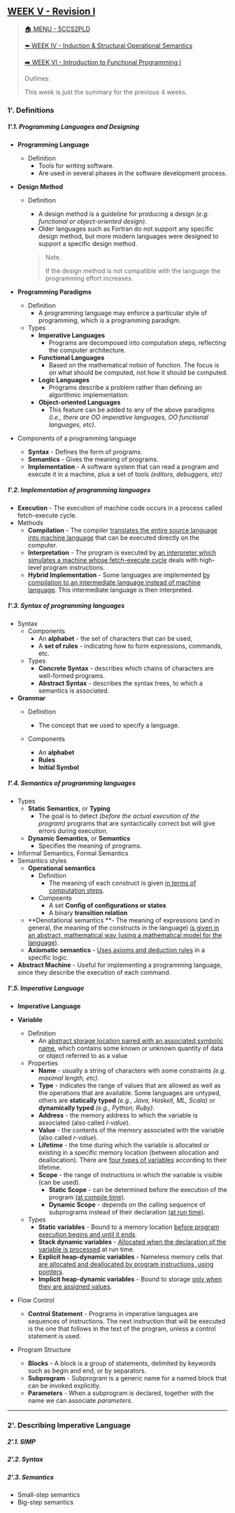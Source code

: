 ## [WEEK V - Revision I](https://keats.kcl.ac.uk/pluginfile.php/9681310/mod_resource/content/6/Week5-revision.pdf)

>[🏠 MENU - 5CCS2PLD](year2/5ccs2pld.md)
>
>[⬅️ WEEK IV - Induction & Structural Operational Semantics](year2/5ccs2pld/w4.md)
>
>[➡️ WEEK VI - Introduction to Functional Programming I](year2/5ccs2pld/w6.md)
>
>Outlines:
>
>This week is just the summary for the previous 4 weeks. 

### 1'. Definitions

##### 1'.1. Programming Languages and Designing

- **Programming Language**

  - Definition
    - Tools for writing software. 
    - Are used in several phases in the software development process. 

- **Design Method**

  - Definition
    - A design method is a guideline for producing a design *(e.g. functional or object-oriented design)*.
    - Older languages such as Fortran do not support any specific design method, but more modern languages were designed to support a specific design method. 
    
    > Note.
    >
    > If the design method is not compatible with the language the programming effort increases.

- **Programming Paradigms**

  - Definition
    - A programming language may enforce a particular style of programming, which is a programming paradigm.
  - Types
    - **Imperative Languages**
      - Programs are decomposed into computation steps, reflecting the computer architecture.
    - **Functional Languages**
      - Based on the mathematical notion of function. The focus is on what should be computed, not how it should be computed.
    - **Logic Languages**
      - Programs describe a problem rather than defining an algorithmic implementation.
    - **Object-oriented Languages**
      - This feature can be added to any of the above paradigms *(i.e., there are OO imperative languages, OO functional languages, etc)*.

- Components of a programming language
  - **Syntax** - Defines the form of programs. 
  - **Semantics** - Gives the meaning of programs. 
  - **Implementation** - A software system that can read a program and execute it in a machine, plus a set of tools *(editors, debuggers, etc)*

##### 1'.2. Implementation of programming languages

- **Execution** - The execution of machine code occurs in a process called fetch-execute cycle.
- Methods
  - **Compilation** - The compiler <u>translates the entire source language into machine language</u> that can be executed directly on the computer.
  - **Interpretation** - The program is executed by <u>an interpreter which simulates a machine whose fetch-execute cycle</u> deals with high-level program instructions.
  - **Hybrid Implementation** - Some languages are implemented <u>by compilation to an intermediate language instead of machine language</u>. This intermediate language is then interpreted.

##### 1'.3. Syntax of programming languages

- Syntax
  - Components
    - An **alphabet** - the set of characters that can be used,
    - A **set of rules** - indicating how to form expressions, commands, etc.
  - Types
    - **Concrete Syntax** - describes which chains of characters are well-formed programs.
    - **Abstract Syntax** - describes the syntax trees, to which a semantics is associated.
- **Grammar**
  - Definition
    - The concept that we used to specify a language.

  - Components
    - An **alphabet**
    - **Rules**
    - **Initial Symbol**


##### 1'.4. Semantics of programming languages

- Types
  - **Static Semantics**, or **Typing** 
    - The goal is to detect *(before the actual execution of the program)* programs that are syntactically correct but will give errors during execution.
  - **Dynamic Semantics**, or **Semantics** 
    - Specifies the meaning of programs.
- Informal Semantics, Formal Semantics
- Semantics styles
  - **Operational semantics** 
    - Definition
      - The meaning of each construct is given <u>in terms of computation steps</u>. 
    - Compoents
      - A set **Config of configurations or states**
      - A binary **transition relation**
  - **Denotational semantics **- The meaning of expressions (and in general, the meaning of the constructs in the language) <u>is given in an abstract, mathematical way (using a mathematical model for the language)</u>. 
  - **Axiomatic semantics** - <u>Uses axioms and deduction rules</u> in a specific logic. 
- **Abstract Machine** - Useful for implementing a programming language, since they describe the execution of each command.

##### 1'.5. Imperative Language

- **Imperative Language**
- **Variable**
  - Definition
    - An <u>abstract storage location paired with an associated symbolic name</u>, which contains some known or unknown quantity of data or object referred to as a value
  - Properties
    - **Name** - usually a string of characters with some constraints *(e.g. maximal length, etc)*.
    - **Type** - indicates the range of values that are allowed as well as the operations that are available. Some languages are untyped, others are **statically typed** *(e.g., Java, Haskell, ML, Scala)* or **dynamically typed** *(e.g., Python, Ruby)*.
    - **Address** - the memory address to which the variable is associated (also called *l-value*).
    - **Value** - the contents of the memory associated with the variable (also called *r-value*).
    - **Lifetime** - the time during which the variable is allocated or existing in a specific memory location (between allocation and deallocation). There are <u>four types of variables</u> according to their lifetime.
    - **Scope** - the range of instructions in which the variable is visible (can be used).
      - **Static Scope** - can be determined before the execution of the program <u>(at compile time)</u>.
      - **Dynamic Scope** - depends on the calling sequence of subprograms instead of their declaration <u>(at run time)</u>.
  - Types
    - **Static variables** - Bound to a memory location <u>before program execution begins and until it ends</u>.
    - **Stack dynamic variables** - <u>Allocated when the declaration of the variable is processed</u> at run time.
    - **Explicit heap-dynamic variables** - Nameless memory cells that <u>are allocated and deallocated by program instructions, using pointers</u>.
    - **Implicit heap-dynamic variables** - Bound to storage <u>only when they are assigned values</u>.
- Flow Control
  - **Control Statement** - Programs in imperative languages are sequences of instructions. The next instruction that will be executed is the one that follows in the text of the program, unless a control statement is used.

- Program Structure
  - **Blocks** - A block is a group of statements, delimited by keywords such as begin and end, or by separators. 
  - **Subprogram** - Subprogram is a generic name for a named block that can be invoked explicitly.
  - **Parameters** - When a subprogram is declared, together with the name we can associate *parameters*. 


---

### 2'. Describing Imperative Language

##### 2'.1. SIMP

##### 2'.2. Syntax

##### 2'.3. Semantics

- Small-step semantics
- Big-step semantics





